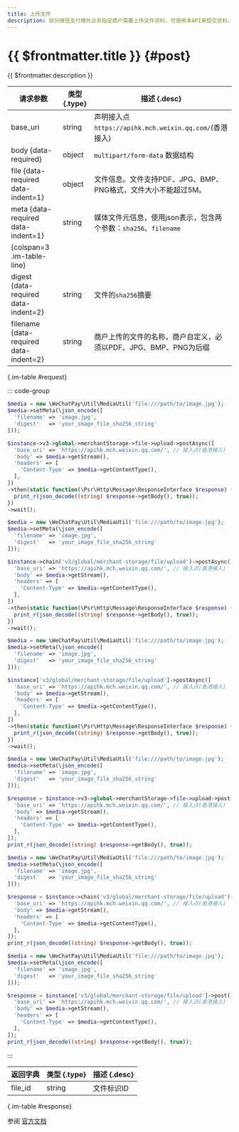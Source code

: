 ```yaml
---
title: 上传文件
description: 部分微信支付境外业务指定商户需要上传文件资料，可使用本API来提交资料，获取其他业务API所需的FileID值。
---
```


# {{ $frontmatter.title }} {#post}

{{ $frontmatter.description }}

| 请求参数 | 类型 {.type} | 描述 {.desc}
| --- | --- | ---
| base_uri | string | 声明接入点`https://apihk.mch.weixin.qq.com/`(香港接入)
| body {data-required} | object | `multipart/form-data` 数据结构
| file {data-required data-indent=1} | object | 文件信息。文件支持PDF、JPG、BMP、PNG格式，文件大小不能超过5M。
| meta {data-required data-indent=1} | string | 媒体文件元信息，使用json表示，包含两个参数：`sha256`、`filename`
| {colspan=3 .im-table-line}
| digest {data-required data-indent=2} | string | 文件的`sha256`摘要
| filename {data-required data-indent=2} | string | 商户上传的文件的名称，商户自定义，必须以PDF、JPG、BMP、PNG为后缀

{.im-table #request}

::: code-group

```php [异步纯链式]
$media = new \WeChatPay\Util\MediaUtil('file:///path/to/image.jpg');
$media->setMeta(\json_encode([
  'filename' => 'image.jpg',
  'digest'   => 'your_image_file_sha256_string'
]));

$instance->v3->global->merchantStorage->file->upload->postAsync([
  'base_uri' => 'https://apihk.mch.weixin.qq.com/', // 接入点(香港接入)
  'body' => $media->getStream(),
  'headers' => [
    'Content-Type' => $media->getContentType(),
  ],
])
->then(static function(\Psr\Http\Message\ResponseInterface $response) {
  print_r(json_decode((string) $response->getBody(), true));
})
->wait();
```

```php [异步声明式]
$media = new \WeChatPay\Util\MediaUtil('file:///path/to/image.jpg');
$media->setMeta(\json_encode([
  'filename' => 'image.jpg',
  'digest'   => 'your_image_file_sha256_string'
]));

$instance->chain('v3/global/merchant-storage/file/upload')->postAsync([
  'base_uri' => 'https://apihk.mch.weixin.qq.com/', // 接入点(香港接入)
  'body' => $media->getStream(),
  'headers' => [
    'Content-Type' => $media->getContentType(),
  ],
])
->then(static function(\Psr\Http\Message\ResponseInterface $response) {
  print_r(json_decode((string) $response->getBody(), true));
})
->wait();
```

```php [异步属性式]
$media = new \WeChatPay\Util\MediaUtil('file:///path/to/image.jpg');
$media->setMeta(\json_encode([
  'filename' => 'image.jpg',
  'digest'   => 'your_image_file_sha256_string'
]));

$instance['v3/global/merchant-storage/file/upload']->postAsync([
  'base_uri' => 'https://apihk.mch.weixin.qq.com/', // 接入点(香港接入)
  'body' => $media->getStream(),
  'headers' => [
    'Content-Type' => $media->getContentType(),
  ],
])
->then(static function(\Psr\Http\Message\ResponseInterface $response) {
  print_r(json_decode((string) $response->getBody(), true));
})
->wait();
```

```php [同步纯链式]
$media = new \WeChatPay\Util\MediaUtil('file:///path/to/image.jpg');
$media->setMeta(\json_encode([
  'filename' => 'image.jpg',
  'digest'   => 'your_image_file_sha256_string'
]));

$response = $instance->v3->global->merchantStorage->file->upload->post([
  'base_uri' => 'https://apihk.mch.weixin.qq.com/', // 接入点(香港接入)
  'body' => $media->getStream(),
  'headers' => [
    'Content-Type' => $media->getContentType(),
  ],
]);
print_r(json_decode((string) $response->getBody(), true));
```

```php [同步声明式]
$media = new \WeChatPay\Util\MediaUtil('file:///path/to/image.jpg');
$media->setMeta(\json_encode([
  'filename' => 'image.jpg',
  'digest'   => 'your_image_file_sha256_string'
]));

$response = $instance->chain('v3/global/merchant-storage/file/upload')->post([
  'base_uri' => 'https://apihk.mch.weixin.qq.com/', // 接入点(香港接入)
  'body' => $media->getStream(),
  'headers' => [
    'Content-Type' => $media->getContentType(),
  ],
]);
print_r(json_decode((string) $response->getBody(), true));
```

```php [同步属性式]
$media = new \WeChatPay\Util\MediaUtil('file:///path/to/image.jpg');
$media->setMeta(\json_encode([
  'filename' => 'image.jpg',
  'digest'   => 'your_image_file_sha256_string'
]));

$response = $instance['v3/global/merchant-storage/file/upload']->post([
  'base_uri' => 'https://apihk.mch.weixin.qq.com/', // 接入点(香港接入)
  'body' => $media->getStream(),
  'headers' => [
    'Content-Type' => $media->getContentType(),
  ],
]);
print_r(json_decode((string) $response->getBody(), true));
```

:::

| 返回字典 | 类型 {.type} | 描述 {.desc}
| --- | --- | ---
| file_id | string | 文件标识ID

{.im-table #response}

参阅 [官方文档](https://pay.weixin.qq.com/wiki/doc/api_external/ch/apis/chapter4_1_11.shtml)
